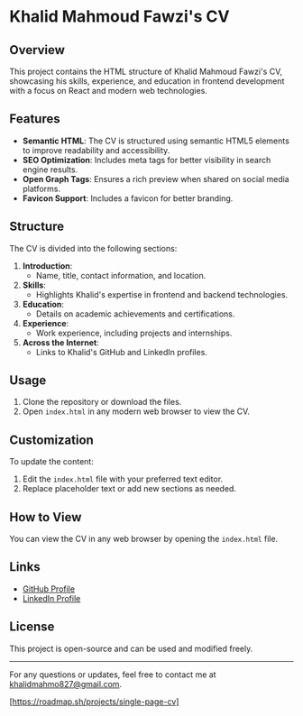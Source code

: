 # Khalid Mahmoud Fawzi's CV

## Overview
This project contains the HTML structure of Khalid Mahmoud Fawzi's CV, showcasing his skills, experience, and education in frontend development with a focus on React and modern web technologies.

## Features
- **Semantic HTML**: The CV is structured using semantic HTML5 elements to improve readability and accessibility.
- **SEO Optimization**: Includes meta tags for better visibility in search engine results.
- **Open Graph Tags**: Ensures a rich preview when shared on social media platforms.
- **Favicon Support**: Includes a favicon for better branding.

## Structure
The CV is divided into the following sections:
1. **Introduction**:
   - Name, title, contact information, and location.
2. **Skills**:
   - Highlights Khalid's expertise in frontend and backend technologies.
3. **Education**:
   - Details on academic achievements and certifications.
4. **Experience**:
   - Work experience, including projects and internships.
5. **Across the Internet**:
   - Links to Khalid's GitHub and LinkedIn profiles.

## Usage
1. Clone the repository or download the files.
2. Open `index.html` in any modern web browser to view the CV.

## Customization
To update the content:
1. Edit the `index.html` file with your preferred text editor.
2. Replace placeholder text or add new sections as needed.

## How to View
You can view the CV in any web browser by opening the `index.html` file.

## Links
- [GitHub Profile](https://github.com/Khalid-MahmouD)
- [LinkedIn Profile](https://linkedin.com/in/Khalid-MahmouD)

## License
This project is open-source and can be used and modified freely.

---

For any questions or updates, feel free to contact me at [khalidmahmo827@gmail.com](mailto:khalidmahmo827@gmail.com).

[https://roadmap.sh/projects/single-page-cv]